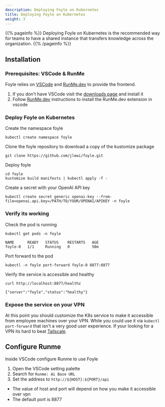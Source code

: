 ```yaml
---
description: Deploying Foyle on Kubernetes
title: Deploying Foyle on Kubernetes
weight: 3
---
```


{{% pageinfo %}}
Deploying Foyle on Kubernetes is the recommended way for teams to have a shared instance that transfers knowledge across the organization.
{{% /pageinfo %}}


## Installation

### Prerequisites: VSCode & RunMe 

Foyle relies on [VSCode](https://code.visualstudio.com/) and [RunMe.dev](https://runme.dev/)
to provide the frontend.

1. If you don't have VSCode visit the [downloads page](https://code.visualstudio.com/) and install it
1. Follow [RunMe.dev](https://docs.runme.dev/installation/installrunme#installing-runme-on-vs-code) instructions to install the RunMe.dev extension in vscode


### Deploy Foyle on Kubernetes

Create the namespace foyle

```
kubectl create namespace foyle
```

Clone the foyle repository to download a copy of the kustomize package

```
git clone https://github.com/jlewi/foyle.git
```

Deploy foyle

```
cd foyle
kustomize build manifests | kubectl apply -f -
```

Create a secret with your OpenAI API key

```
kubectl create secret generic openai-key --from-file=openai.api.key=/PATH/TO/YOUR/OPENAI/APIKEY -n foyle
```

### Verify its working

Check the pod is running

```
kubectl get pods -n foyle

NAME      READY   STATUS    RESTARTS   AGE
foyle-0   1/1     Running   0          58m
```

Port forward to the pod 

```
kubectl -n foyle port-forward foyle-0 8877:8877
```

Verify the service is accessible and healthy

```
curl http://localhost:8877/healthz

{"server":"foyle","status":"healthy"}
```

### Expose the service on your VPN

At this point you should customize the K8s service to make it accessible from employee machines over your VPN. 
While you could use it via `kubectl port-forward` that isn't a very good user experience.
If your looking for a VPN its hard to beat [Tailscale](https://tailscale.com/).

## Configure Runme
Inside VSCode configure Runme to use Foyle

1. Open the VSCode setting palette
1. Search for `Runme: Ai Base URL`
1. Set the address to `http://${HOST}:${PORT}/api`
  * The value of host and port will depend on how you make it accessible over vpn
  * The default port is 8877
  


